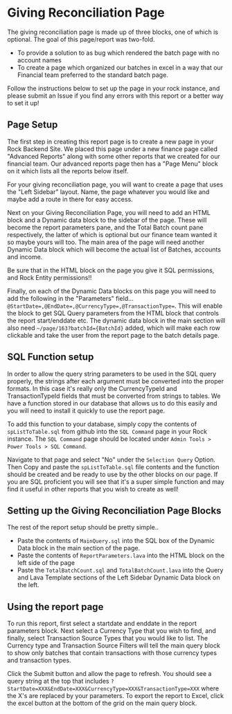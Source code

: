 # Giving Reconciliation Page
The giving reconciliation page is made up of three blocks, one of which is optional. The goal of this page/report was two-fold. 

* To provide a solution to as bug which rendered the batch page with no account names 
* To create a page which organized our batches in excel in a way that our Financial team preferred to the standard batch page.

Follow the instructions below to set up the page in your rock instance, and please submit an Issue if you find any errors with this report or a better way to set it up!

## Page Setup
The first step in creating this report page is to create a new page in your Rock Backend Site. We placed this page under a new finance page called "Advanced Reports" along with some other reports that we created for our financial team. Our advanced reports page then has a "Page Menu" block on it which lists all the reports below itself. 

For your giving reconciliation page, you will want to create a page that uses the "Left Sidebar" layout. Name, the page whatever you would like and maybe add a route in there for easy access. 

Next on your Giving Reconciliation Page, you will need to add an HTML block and a Dynamic data block to the sidebar of the page. These will become the report parameters pane, and the Total Batch count pane respectively, the latter of which is optional but our finance team wanted it so maybe yours will too. The main area of the page will need another Dynamic Data block which will become the actual list of Batches, accounts and income. 

Be sure that in the HTML block on the page you give it SQL permissions, and Rock Entity permissions!!

Finally, on each of the Dynamic Data blocks on this page you will need to add the following in the "Parameters" field... 
`@StartDate=,@EndDate=,@CurrencyType=,@TransactionType=`. This will enable the block to get SQL Query parameters from the HTML block that controls the report start/enddate etc. The dynamic data block in the main section will also need `~/page/163?batchId={BatchId}` added, which will make each row clickable and take the user from the report page to the batch details page. 

## SQL Function setup
In order to allow the query string parameters to be used in the SQL query properly, the strings after each argument must be converted into the proper formats. In this case it's really only the CurrencyTypeId and TransactionTypeId fields that must be converted from strings to tables. We have a function stored in our database that allows us to do this easily and you will need to install it quickly to use the report page. 

To add this function to your database, simply copy the contents of `spListToTable.sql` from github into the `SQL Command` page in your Rock instance. The `SQL Command` page should be located under `Admin Tools > Power Tools > SQL Command`. 

Navigate to that page and select "No" under the `Selection Query` Option. Then Copy and paste the `spListToTable.sql` file contents and the function should be created and be ready to use by the other blocks on our page. If you are SQL proficient you will see that it's a super simple function and may find it useful in other reports that you wish to create as well!

## Setting up the Giving Reconciliation Page Blocks
The rest of the report setup should be pretty simple.. 
* Paste the contents of `MainQuery.sql` into the SQL box of the Dynamic Data block in the main section of the page.
* Paste the contents of `ReportParameters.lava` into the HTML block on the left side of the page
* Paste the `TotalBatchCount.sql` and `TotalBatchCount.lava` into the Query and Lava Template sections of the Left Sidebar Dynamic Data block on the left.


## Using the report page
To run this report, first select a startdate and enddate in the report parameters block. Next select a Currency Type that you wish to find, and finally, select Transaction Source Types that you would like to list. The Currency type and Transaction Source Filters will tell the main query block to show only batches that contain transactions with those currency types and transaction types. 

Click the Submit button and allow the page to refresh. You should see a query string at the top that includes `?StartDate=XXX&EndDate=XXX&CurrencyType=XXX&TransactionType=XXX` where the X's are replaced by your parameters. 
To export the report to Excel, click the excel button at the bottom of the grid on the main query block.
